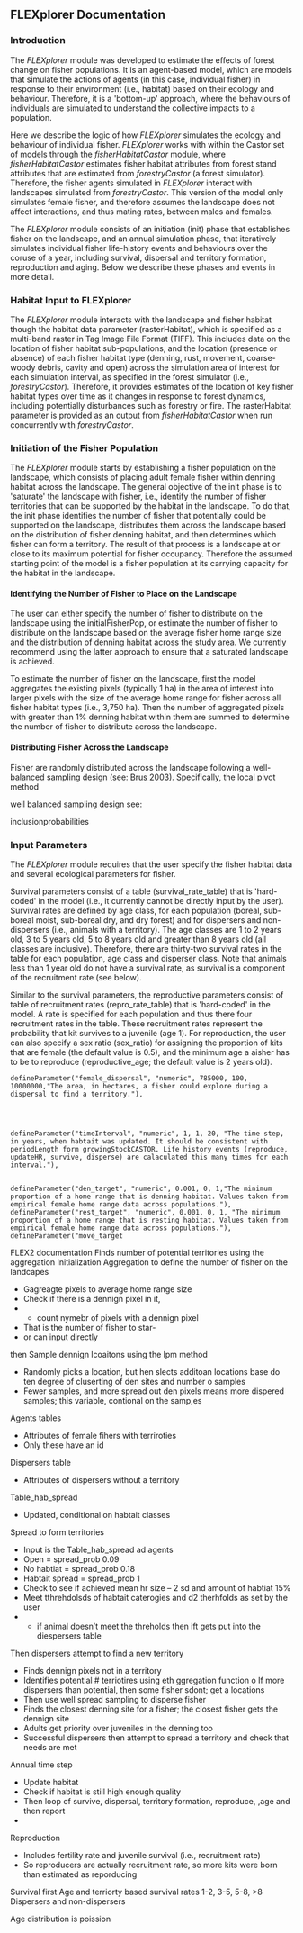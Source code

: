 ## FLEXplorer Documentation

### Introduction
The *FLEXplorer* module was developed to estimate the effects of forest change on fisher populations. It is an agent-based model, which are models that simulate the actions of agents (in this case, individual fisher) in response to their environment (i.e., habitat) based on their ecology and behaviour. Therefore, it is a 'bottom-up' approach, where the behaviours of individuals are simulated to understand the collective impacts to a population.

Here we describe the logic of how *FLEXplorer* simulates the ecology and behaviour of individual fisher. *FLEXplorer* works with within the Castor set of models through the *fisherHabitatCastor* module, where *fisherHabitatCastor* estimates fisher habitat attributes from forest stand attributes that are estimated from *forestryCastor* (a forest simulator). Therefore, the fisher agents simulated in *FLEXplorer* interact with landscapes simulated from *forestryCastor*. This version of the model only simulates female fisher, and therefore assumes the landscape does not affect interactions, and thus mating rates, between males and females.  

The *FLEXplorer* module consists of an initiation (init) phase that establishes fisher on the landscape, and an annual simulation phase, that iteratively simulates individual fisher life-history events and behaviours over the coruse of a year, including survival, dispersal and territory formation, reproduction and aging. Below we describe these phases and events in more detail.

### Habitat Input to FLEXplorer
The *FLEXplorer* module interacts with the landscape and fisher habitat though the habitat data parameter (rasterHabitat), which is specified as a multi-band raster in Tag Image File Format (TIFF). This includes data on the location of fisher habitat sub-populations, and the location (presence or absence) of each fisher habitat type (denning, rust, movement, coarse-woody debris, cavity and open) across the simulation area of interest for each simulation interval, as specified in the forest simulator (i.e., *forestryCastor*). Therefore, it provides estimates of the location of key fisher habitat types over time as it changes in response to forest dynamics, including potentially disturbances such as forestry or fire. The rasterHabitat parameter is provided as an output from *fisherHabitatCastor* when run concurrently with *forestryCastor*. 

### Initiation of the Fisher Population 
The *FLEXplorer* module starts by establishing a fisher population on the landscape, which consists of placing adult female fisher within denning habitat across the landscape. The general objective of the init phase is to 'saturate' the landscape with fisher, i.e., identify the number of fisher territories that can be supported by the habitat in the landscape. To do that, the init phase identifies the number of fisher that potentially could be supported on the landscape, distributes them across the landscape based on the distribution of fisher denning habitat, and then determines which fisher can form a territory. The result of that process is a landscape at or close to its maximum potential for fisher occupancy. Therefore the assumed starting point of the model is a fisher population at its carrying capacity for the habitat in the landscape. 

#### Identifying the Number of Fisher to Place on the Landscape
The user can either specify the number of fisher to distribute on the landscape using the initialFisherPop, or estimate the number of fisher to distribute on the landscape based on the average fisher home range size and the distribution of denning habitat across the study area. We currently recommend using the latter approach to ensure that a saturated landscape is achieved. 

To estimate the number of fisher on the landscape, first the model aggregates the existing pixels (typically 1 ha) in the area of interest into larger pixels with the size of the average home range for fisher across all fisher habitat types (i.e., 3,750 ha). Then the number of aggregated pixels with greater than 1% denning habitat within them are summed to determine the number of fisher to distribute across the landscape. 

#### Distributing Fisher Across the Landscape
Fisher are randomly distributed across the landscape following a well-balanced sampling design (see: [Brus 2003](https://dickbrus.github.io/SpatialSamplingwithR/BalancedSpreaded.html#LPM)). Specifically, the local pivot method 




well balanced sampling design see:  

inclusionprobabilities






### Input Parameters
The *FLEXplorer* module requires that the user specify the fisher habitat data and several ecological parameters for fisher.



Survival parameters consist of a table (survival_rate_table) that is 'hard-coded' in the model (i.e., it currently cannot be directly input by the user). Survival rates are defined by age class, for each population (boreal, sub-boreal moist, sub-boreal dry, and dry forest) and for dispersers and non-dispersers (i.e., animals with a territory). The age classes are 1 to 2 years old, 3 to 5 years old, 5 to 8 years old and greater than 8 years old (all classes are inclusive). Therefore, there are thirty-two survival rates in the table for each population, age class and disperser class. Note that animals less than 1 year old do not have a survival rate, as survival is a component of the recruitment rate (see below).

Similar to the survival parameters, the reproductive parameters consist of table of recruitment rates (repro_rate_table) that is 'hard-coded' in the model. A rate is specified for each population and thus there four recruitment rates in the table. These recruitment rates represent the probability that kit survives to a juvenile (age 1). For reproduction, the user can also specify a sex ratio (sex_ratio) for assigning the proportion of kits that are female (the default value is 0.5), and the minimum age a aisher has to be to reproduce (reproductive_age; the default value is 2 years old). 







    defineParameter("female_dispersal", "numeric", 785000, 100, 10000000,"The area, in hectares, a fisher could explore during a dispersal to find a territory."),
    

    
    
    defineParameter("timeInterval", "numeric", 1, 1, 20, "The time step, in years, when habtait was updated. It should be consistent with periodLength form growingStockCASTOR. Life history events (reproduce, updateHR, survive, disperse) are calaculated this many times for each interval."),
    
    
    defineParameter("den_target", "numeric", 0.001, 0, 1,"The minimum proportion of a home range that is denning habitat. Values taken from empirical female home range data across populations."), 
    defineParameter("rest_target", "numeric", 0.001, 0, 1, "The minimum proportion of a home range that is resting habitat. Values taken from empirical female home range data across populations."),   
    defineParameter("move_target







FLEX2 documentation
Finds number of potential territories using the aggregation 
Initialization 
Aggregation to define the number of fisher on the landcapes
-	Gagreagte pixels to average home range size
-	Check if there is a dennign pixel in it,
-	- count nymebr of pixels with a dennign pixel 
-	That is the number of fisher to star-
-	 or can input directly 
 
then Sample dennign lcoaitons using the lpm method
-	Randomly picks a location, but hen slects additoan locations base do ten degree of cluserting of den sites and number o samples
-	Fewer samples, and more spread out den pixels means more dispered samples; this variable, contional on the samp,es

Agents tables
-	Attributes of female fihers with terriroties
-	Only these have an id

Dispersers table
-	Attributes of dispersers without a territory 

Table_hab_spread
-	Updated, conditional on habtait classes

Spread to form territories
-	Input is the Table_hab_spread ad agents
-	Open = spread_prob 0.09
-	No habtiat = spread_prob 0.18
-	Habtait spread = spread_prob 1
-	Check to see if achieved mean hr size – 2 sd and amount of habtiat 15% 
-	Meet tthrehdolsds of habtait caterogies and d2 therhfolds as set by the user
-	- if animal doesn’t meet the threholds then ift gets put into the diespersers table

Then dispersers attempt to find a new territory 
-	Finds dennign pixels not in a territory
-	Identifies potential # terriotires using eth ggregation function
o	If more dispersers than potential, then some fisher sdont; get a locations
-	Then use well spread sampling to disperse fisher
-	 Finds the closest denning site for a fisher; the closest fisher gets the dennign site
-	Adults get priority over juveniles in the denning too 
-	Successful dispersers then attempt to spread a territory and check that needs are met

Annual time step
-	Update habitat
-	Check if habitat is still high enough quality
-	Then loop of survive, dispersal, territory formation, reproduce, ,age and then report
-	

Reproduction
-	Includes fertility rate and juvenile survival (i.e., recruitment rate)
-	So reproducers are actually recruitment rate, so more kits were born than estimated as reporducing


Survival first
Age and terriorty based survival rates
1-2, 3-5, 5-8, >8
Dispersers and non-dispersers

Age distribution is poission








